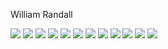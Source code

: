 William Randall

![](carmex.png)
![](task1.png)
![](task2.1.png)
![](task2.png)
![](task3.1.png)
![](task3.png)
![](task4.1.png)
![](task4.2.png)
![](task4.31.png)
![](task4.32.png)
![](task4.41.png)
![](task4.42.png)
